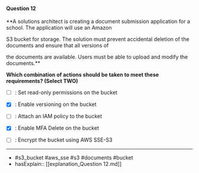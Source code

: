 #### Question  12

**A solutions architect is creating a document submission application for a school. The application will use an Amazon

S3 bucket for storage. The solution must prevent accidental deletion of the documents and ensure that all versions of

the documents are available. Users must be able to upload and modify the documents.**

**Which combination of actions should be taken to meet these requirements? (Select TWO)**

- [ ] :  Set read-only permissions on the bucket

- [x] :  Enable versioning on the bucket

- [ ] :  Attach an IAM policy to the bucket

- [x] :  Enable MFA Delete on the bucket

- [ ] :  Encrypt the bucket using AWS SSE-S3

----

- #s3_bucket #aws_sse #s3 #documents #bucket
- hasExplain:: [[explanation_Question  12.md]]
